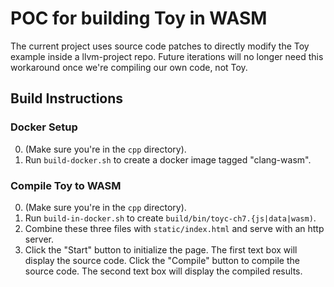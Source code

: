 # POC for building Toy in WASM

The current project uses source code patches to directly modify the Toy example inside a llvm-project repo.
Future iterations will no longer need this workaround once we're compiling our own code, not Toy.

## Build Instructions

### Docker Setup

0. (Make sure you're in the `cpp` directory).
1. Run `build-docker.sh` to create a docker image tagged "clang-wasm".

### Compile Toy to WASM

0. (Make sure you're in the `cpp` directory).
1. Run `build-in-docker.sh` to create `build/bin/toyc-ch7.{js|data|wasm)`.
2. Combine these three files with `static/index.html` and serve with an http server.
3. Click the "Start" button to initialize the page. The first text box will display the source code.
Click the "Compile" button to compile the source code. The second text box will display the compiled results.
